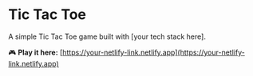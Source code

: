 # Tic Tac Toe

A simple Tic Tac Toe game built with [your tech stack here].

🎮 **Play it here:** [https://your-netlify-link.netlify.app](https://your-netlify-link.netlify.app)
